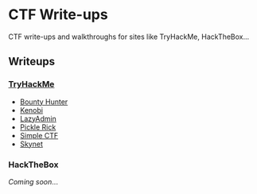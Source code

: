 # CTF Write-ups 

CTF write-ups and walkthroughs for sites like TryHackMe, HackTheBox...

## Writeups

### [TryHackMe](https://github.com/josh-a-miller/ctf/tree/master/try-hack-me)

- [Bounty Hunter](./tree/master/try-hack-me/bounty-hunter)
- [Kenobi](./tree/master/try-hack-me/kenobi)
- [LazyAdmin](./tree/master/try-hack-me/lazy-admin)
- [Pickle Rick](./tree/master/pickle-rick)
- [Simple CTF](./tree/master/simple-ctf)
- [Skynet](./tree/master/skynet)

### HackTheBox

_Coming soon_...
